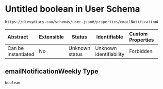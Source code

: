 # Untitled boolean in User Schema

```txt
https://divvydiary.com/schemas/user.json#/properties/emailNotificationWeekly
```

| Abstract            | Extensible | Status         | Identifiable            | Custom Properties | Additional Properties | Access Restrictions | Defined In                                             |
| :------------------ | ---------- | -------------- | ----------------------- | :---------------- | --------------------- | ------------------- | ------------------------------------------------------ |
| Can be instantiated | No         | Unknown status | Unknown identifiability | Forbidden         | Allowed               | none                | [user.json\*](../out/user.json "open original schema") |

## emailNotificationWeekly Type

`boolean`
